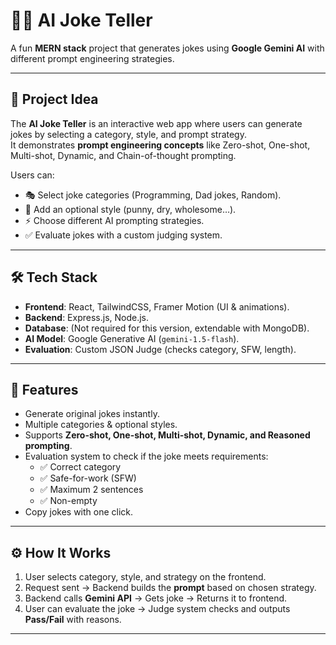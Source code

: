 # 🤖😂 AI Joke Teller

A fun **MERN stack** project that generates jokes using **Google Gemini AI** with different prompt engineering strategies.

---

## 📌 Project Idea
The **AI Joke Teller** is an interactive web app where users can generate jokes by selecting a category, style, and prompt strategy.  
It demonstrates **prompt engineering concepts** like Zero-shot, One-shot, Multi-shot, Dynamic, and Chain-of-thought prompting.

Users can:
- 🎭 Select joke categories (Programming, Dad jokes, Random).
- 🎨 Add an optional style (punny, dry, wholesome…).
- ⚡ Choose different AI prompting strategies.
- ✅ Evaluate jokes with a custom judging system.

---

## 🛠️ Tech Stack
- **Frontend**: React, TailwindCSS, Framer Motion (UI & animations).  
- **Backend**: Express.js, Node.js.  
- **Database**: (Not required for this version, extendable with MongoDB).  
- **AI Model**: Google Generative AI (`gemini-1.5-flash`).  
- **Evaluation**: Custom JSON Judge (checks category, SFW, length).

---

## 🚀 Features
- Generate original jokes instantly.
- Multiple categories & optional styles.  
- Supports **Zero-shot, One-shot, Multi-shot, Dynamic, and Reasoned prompting**.  
- Evaluation system to check if the joke meets requirements:
  - ✅ Correct category
  - ✅ Safe-for-work (SFW)
  - ✅ Maximum 2 sentences
  - ✅ Non-empty    
- Copy jokes with one click.  

---

## ⚙️ How It Works
1. User selects category, style, and strategy on the frontend.  
2. Request sent → Backend builds the **prompt** based on chosen strategy.  
3. Backend calls **Gemini API** → Gets joke → Returns it to frontend.  
4. User can evaluate the joke → Judge system checks and outputs **Pass/Fail** with reasons.

---

